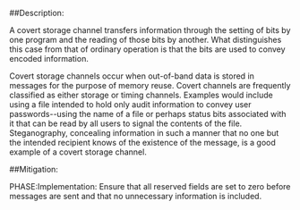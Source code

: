 ##Description:

A covert storage channel transfers information through the setting of bits by one program and the reading of those bits by another. What distinguishes this case from that of ordinary operation is that the bits are used to convey encoded information.

Covert storage channels occur when out-of-band data is stored in messages for the purpose of memory reuse. Covert channels are frequently classified as either storage or timing channels. Examples would include using a file intended to hold only audit information to convey user passwords--using the name of a file or perhaps status bits associated with it that can be read by all users to signal the contents of the file. Steganography, concealing information in such a manner that no one but the intended recipient knows of the existence of the message, is a good example of a covert storage channel.

##Mitigation:


PHASE:Implementation:
Ensure that all reserved fields are set to zero before messages are sent and that no unnecessary information is included.


